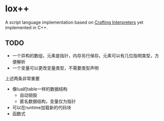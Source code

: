 # lox++

A script language implementation based on [Crafting Interpreters](http://craftinginterpreters.com/) yet implemented in C++.

## TODO

- 一个异构的数组，元素是指针，内存另行保存。元素可以有几位指明类型，方便解析
- 一个变量可以更改变量类型，不需要类型声明

上述两条非常重要

- 像lua的table一样的数据结构
  - 自动销毁
  - 匿名数据结构，变量仅为指针
- 可以在runtime加载新的代码块
- 函数式